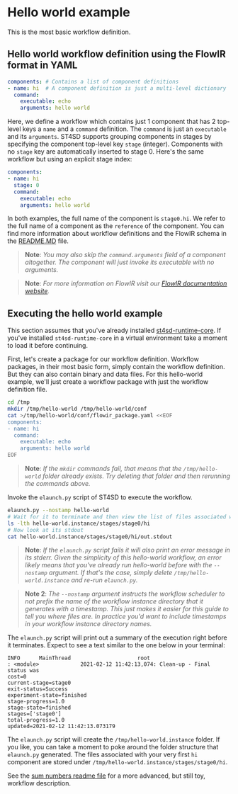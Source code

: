 # Hello world example

This is the most basic workflow definition.

## Hello world workflow definition using the FlowIR format in YAML

```yaml
components: # Contains a list of component definitions
- name: hi  # A component definition is just a multi-level dictionary
  command:
    executable: echo
    arguments: hello world
```

Here, we define a workflow which contains just 1 component that has 2 top-level keys a `name` and a `command` definition. The `command` is just an `executable` and its `arguments`. ST4SD supports grouping components in stages by specifying the component top-level key `stage` (integer). Components with no `stage` key are automatically inserted to stage 0. Here's the same workflow but using an explicit stage index:

```yaml
components:
- name: hi
  stage: 0
  command:
    executable: echo
    arguments: hello world
```

In both examples, the full name of the component is `stage0.hi`. We refer to the full name of a component as the `reference` of the component. You can find more information about workflow definitions and the FlowIR schema in the [README.MD](README.md) file.

>**Note**: _You may also skip the `command.arguments` field of a component altogether. The component will just invoke its executable with no arguments._

>**Note**: _For more information on FlowIR visit our [FlowIR documentation website](https://st4sd.github.io/overview/workflow-specification)._

## Executing the hello world example

This section assumes that you've already installed [st4sd-runtime-core](https://github.com/st4ssd/st4sd-runtime-core). If you've installed `st4sd-runtime-core` in a virtual environment take a moment to load it before continuing.

First, let's create a package for our workflow definition. Workflow packages, in their most basic form, simply contain the workflow definition. But they can also contain binary and data files. For this hello-world example, we'll just create a workflow package with just the workflow definition file.

```bash
cd /tmp
mkdir /tmp/hello-world /tmp/hello-world/conf
cat >/tmp/hello-world/conf/flowir_package.yaml <<EOF
components:
- name: hi
  command:
    executable: echo
    arguments: hello world
EOF
```

>**Note**: _If the `mkdir` commands fail, that means that the `/tmp/hello-world` folder already exists. Try deleting that folder and then rerunning the commands above._

Invoke the `elaunch.py` script of ST4SD to execute the workflow. 

```bash
elaunch.py --nostamp hello-world
# Wait for it to terminate and then view the list of files associated with `hi`
ls -lth hello-world.instance/stages/stage0/hi
# Now look at its stdout
cat hello-world.instance/stages/stage0/hi/out.stdout
```

>**Note**: _If the `elaunch.py` script fails it will also print an error message in its stderr. Given the simplicity of this hello-world workflow, an error likely means that you've already run hello-world before with the `--nostamp` argument. If that's the case, simply delete `/tmp/hello-world.instance` and re-run `elaunch.py`._

>**Note 2**: _The `--nostamp` argument instructs the workflow scheduler to not prefix the name of the workflow instance directory that it generates with a timestamp. This just makes it easier for this guide to tell you where files are. In practice you'd want to include timestamps in your workflow instance directory names._

The `elaunch.py` script will print out a summary of the execution right before it terminates. Expect to see a text similar to the one below in your terminal:

```
INFO      MainThread                     root                          : <module>             2021-02-12 11:42:13,074: Clean-up - Final status was
cost=0
current-stage=stage0
exit-status=Success
experiment-state=finished
stage-progress=1.0
stage-state=finished
stages=['stage0']
total-progress=1.0
updated=2021-02-12 11:42:13.073179
```

The `elaunch.py` script will create the `/tmp/hello-world.instance` folder. If you like, you can take a moment to poke around the folder structure that `elaunch.py` generated. The files associated with your very first `hi` component are stored under `/tmp/hello-world.instance/stages/stage0/hi`.

See the [sum numbers readme file](README.md) for a more advanced, but still toy, workflow description.
